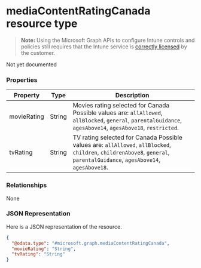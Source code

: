 ﻿# mediaContentRatingCanada resource type

> **Note:** Using the Microsoft Graph APIs to configure Intune controls and policies still requires that the Intune service is [correctly licensed](https://go.microsoft.com/fwlink/?linkid=839381) by the customer.

Not yet documented
### Properties
|Property|Type|Description|
|---|---|---|
|movieRating|String|Movies rating selected for Canada Possible values are: `allAllowed`, `allBlocked`, `general`, `parentalGuidance`, `agesAbove14`, `agesAbove18`, `restricted`.|
|tvRating|String|TV rating selected for Canada Possible values are: `allAllowed`, `allBlocked`, `children`, `childrenAbove8`, `general`, `parentalGuidance`, `agesAbove14`, `agesAbove18`.|

### Relationships
None
### JSON Representation
Here is a JSON representation of the resource.
<!-- {
  "blockType": "resource",
  "keyProperty": "id",
  "@odata.type": "microsoft.graph.mediaContentRatingCanada"
}
-->
```json
{
  "@odata.type": "#microsoft.graph.mediaContentRatingCanada",
  "movieRating": "String",
  "tvRating": "String"
}
```



